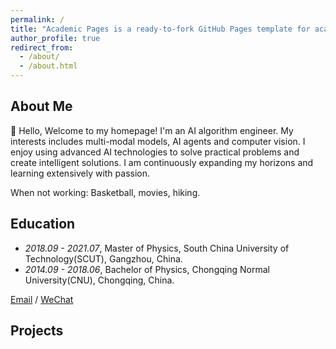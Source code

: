 ```yaml
---
permalink: /
title: "Academic Pages is a ready-to-fork GitHub Pages template for academic personal websites"
author_profile: true
redirect_from: 
  - /about/
  - /about.html
---
```


## About Me

👋 Hello, Welcome to my homepage!
I'm an AI algorithm engineer. My interests includes multi-modal models, AI agents and computer vision. I enjoy using advanced AI technologies to solve practical problems and create intelligent solutions. I am continuously expanding my horizons and learning extensively with passion.

When not working: Basketball, movies, hiking.

## Education

- *2018.09 - 2021.07*, Master of Physics, South China University of Technology(SCUT), Gangzhou, China.
- *2014.09 - 2018.06*, Bachelor of Physics, Chongqing Normal University(CNU), Chongqing, China.


[Email](mailto:guiyangrachelwang@163.com) / [WeChat](../images/wechat.jpg)

## Projects

